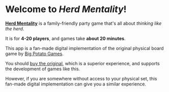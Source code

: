 # Welcome to _Herd Mentality_!

[**Herd Mentality**](https://bigpotato.co.uk/products/herd-mentality) is a family-friendly party game that's all about _thinking like the herd_.

It is for **4-20 players**, and games take **about 20 minutes**.

This app is a fan-made digital implementation of the original physical board game by [Big Potato Games](https://bigpotato.co.uk/).

You should [buy the original](https://bigpotato.co.uk/products/herd-mentality), which is a superior experience, and supports the development of games like this.

However, if you are somewhere without access to your physical set, this fan-made digital implementation can give you a similar experience.